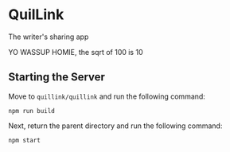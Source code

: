 # QuilLink
The writer's sharing app

YO WASSUP HOMIE, the sqrt of 100 is 10

## **Starting the Server**
Move to `quillink/quillink` and run the following command:
```
npm run build
```

Next, return the parent directory and run the following command:
```
npm start
```
